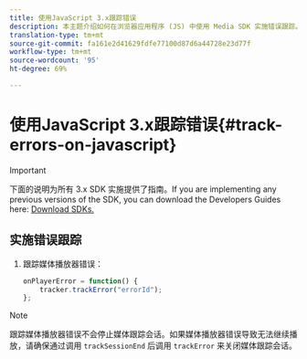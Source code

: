 ```yaml
---
title: 使用JavaScript 3.x跟踪错误
description: 本主题介绍如何在浏览器应用程序 (JS) 中使用 Media SDK 实施错误跟踪。
translation-type: tm+mt
source-git-commit: fa161e2d41629fdfe77100d87d6a44728e23d77f
workflow-type: tm+mt
source-wordcount: '95'
ht-degree: 69%

---
```



# 使用JavaScript 3.x跟踪错误{#track-errors-on-javascript}

>[!IMPORTANT]
>
>下面的说明为所有 3.x SDK 实施提供了指南。If you are implementing any previous versions of the SDK, you can download the Developers Guides here: [Download SDKs.](/help/sdk-implement/download-sdks.md)

## 实施错误跟踪

1. 跟踪媒体播放器错误：

   ```js
   onPlayerError = function() {
       tracker.trackError("errorId");
   };
   ```

>[!NOTE]
>
>跟踪媒体播放器错误不会停止媒体跟踪会话。如果媒体播放器错误导致无法继续播放，请确保通过调用 `trackSessionEnd` 后调用 `trackError` 来关闭媒体跟踪会话。
